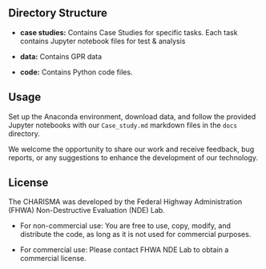 

## Directory Structure

- **case studies:** Contains Case Studies for specific tasks. Each task contains Jupyter notebook files for test & analysis

- **data:** Contains GPR data
  
- **code:** Contains Python code files.


## Usage

Set up the Anaconda environment, download data, and follow the provided Jupyter notebooks with our `Case_study.md` markdown files in the `docs` directory.

We welcome the opportunity to share our work and receive feedback, bug reports, or any suggestions to enhance the development of our technology.


## License

The CHARISMA was developed by the Federal Highway Administration (FHWA) Non-Destructive Evaluation (NDE) Lab.

- For non-commercial use: You are free to use, copy, modify, and distribute the code, as long as it is not used for commercial purposes.

- For commercial use: Please contact FHWA NDE Lab to obtain a commercial license.
